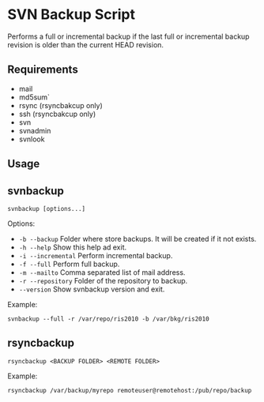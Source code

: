 # SVN Backup Script

Performs a full or incremental backup if the last full or incremental backup revision is older than the current HEAD revision.

## Requirements

- mail
- md5sum`
- rsync (rsyncbakcup only)
- ssh  (rsyncbakcup only)
- svn
- svnadmin
- svnlook

## Usage

## svnbackup

    svnbackup [options...]

Options:

- `-b --backup`             Folder where store backups. It will be created if it not exists.
- `-h --help`               Show this help ad exit.
- `-i --incremental`        Perform incremental backup.
- `-f --full`               Perform full backup.
- `-m --mailto`             Comma separated list of mail address.
- `-r --repository`         Folder of the repository to backup.
- `--version`               Show svnbackup version and exit.

Example:

    svnbackup --full -r /var/repo/ris2010 -b /var/bkg/ris2010

## rsyncbackup

    rsyncbackup <BACKUP FOLDER> <REMOTE FOLDER>

Example:

    rsyncbackup /var/backup/myrepo remoteuser@remotehost:/pub/repo/backup